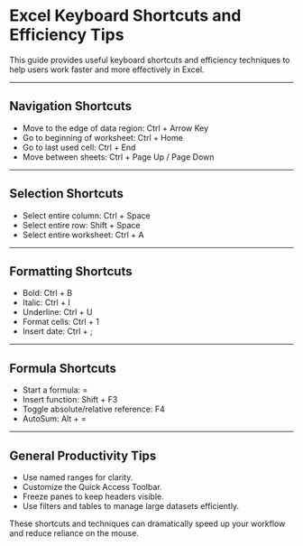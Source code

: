 # Excel Keyboard Shortcuts and Efficiency Tips

This guide provides useful keyboard shortcuts and efficiency techniques to help users work faster and more effectively in Excel.

---

## Navigation Shortcuts

- Move to the edge of data region: Ctrl + Arrow Key
- Go to beginning of worksheet: Ctrl + Home
- Go to last used cell: Ctrl + End
- Move between sheets: Ctrl + Page Up / Page Down

---

## Selection Shortcuts

- Select entire column: Ctrl + Space
- Select entire row: Shift + Space
- Select entire worksheet: Ctrl + A

---

## Formatting Shortcuts

- Bold: Ctrl + B
- Italic: Ctrl + I
- Underline: Ctrl + U
- Format cells: Ctrl + 1
- Insert date: Ctrl + ;

---

## Formula Shortcuts

- Start a formula: =
- Insert function: Shift + F3
- Toggle absolute/relative reference: F4
- AutoSum: Alt + =

---

## General Productivity Tips

- Use named ranges for clarity.
- Customize the Quick Access Toolbar.
- Freeze panes to keep headers visible.
- Use filters and tables to manage large datasets efficiently.

These shortcuts and techniques can dramatically speed up your workflow and reduce reliance on the mouse.
